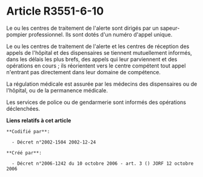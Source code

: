 # Article R3551-6-10

Le ou les centres de traitement de l'alerte sont dirigés par un sapeur-pompier professionnel. Ils sont dotés d'un numéro
d'appel unique.

Le ou les centres de traitement de l'alerte et les centres de réception des appels de l'hôpital et des dispensaires se
tiennent mutuellement informés, dans les délais les plus brefs, des appels qui leur parviennent et des opérations en cours ;
ils réorientent vers le centre compétent tout appel n'entrant pas directement dans leur domaine de compétence.

La régulation médicale est assurée par les médecins des dispensaires ou de l'hôpital, ou de la permanence médicale.

Les services de police ou de gendarmerie sont informés des opérations déclenchées.

**Liens relatifs à cet article**

	**Codifié par**:

	  - Décret n°2002-1504 2002-12-24

	**Créé par**:

	  - Décret n°2006-1242 du 10 octobre 2006 - art. 3 () JORF 12 octobre 2006
